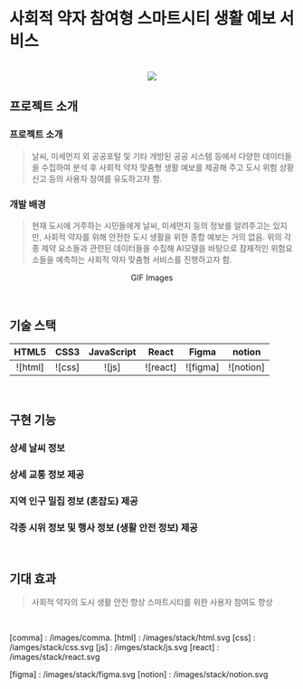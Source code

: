 # 사회적 약자 참여형 스마트시티 생활 예보 서비스

<p align="center">
  <br>
  <img src="![comma]">
  <br>
</p>

<!-- 목차 -->

## 프로젝트 소개

<p align="justify">

### 프로젝트 소개

> 날씨, 미세먼지 외 공공포털 및 기타 개방된 공공 시스템 등에서 다양한 데이터들을 수집하여 분석 후 사회적 약자 맞춤형 생활 예보를 제공해 주고 도시 위험 상황 신고 등의 사용자 참여를 유도하고자 함.

### 개발 배경

> 현재 도시에 거주하는 시민들에게 날씨, 미세먼지 등의 정보를 알려주고는 있지만, 사회적 약자를 위해 안전한 도시 생활을 위한 종합 예보는 거의 없음. 위의 각종 제약 요소들과 관련된 데이터들을 수집해 AI모델을 바탕으로 잠재적인 위험요소들을 예측하는 사회적 약자 맞춤형 서비스를 진행하고자 함.

</p>

<p align="center">
GIF Images
</p>

<br>

## 기술 스택

|  HTML5  |  CSS3  | JavaScript | React    | Figma    | notion    |
| :-----: | :----: | :--------: | -------- | -------- | --------- |
| ![html] | ![css] |   ![js]    | ![react] | ![figma] | ![notion] |

<br>

## 구현 기능

### 상세 날씨 정보

### 상세 교통 정보 제공

### 지역 인구 밀집 정보 (혼잡도) 제공

### 각종 시위 정보 및 행사 정보 (생활 안전 정보) 제공

<br>

## 기대 효과

> 사회적 약자의 도시 생활 안전 향상
> 스마트시티를 위한 사용자 참여도 향상

<p align="justify">

</p>

<br>

<!-- ## 라이센스

MIT &copy; [NoHack](mailto:lbjp114@gmail.com) -->

<!-- Stack Icon Refernces -->

[comma] : /images/comma.
[html] : /images/stack/html.svg
[css] : /iamges/stack/css.svg
[js] : /imges/stack/js.svg
[react] : /images/stack/react.svg

<!-- [next] : /images/stack/next.svg -->

[figma] : /images/stack/figma.svg
[notion] : /images/stack/notion.svg
